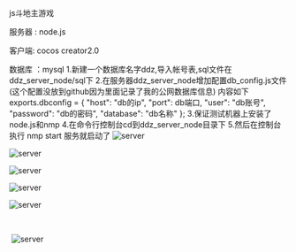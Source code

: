 js斗地主游戏

服务器 : node.js

客户端:   cocos creator2.0

数据库 ：mysql
1.新建一个数据库名字ddz,导入帐号表,sql文件在ddz_server_node/sql下 
2.在服务器ddz_server_node增加配置db_config.js文件(这个配置没放到github因为里面记录了我的公网数据库信息) 
内容如下 
exports.dbconfig = { 
"host": "db的ip", 
"port": db端口, 
"user": "db账号", 
"password": "db的密码", 
"database": "db名称" 
}; 
3.保证测试机器上安装了node.js和nmp 
4.在命令行控制台cd到ddz_server_node目录下 
5.然后在控制台执行 nmp start 服务就启动了
![server](https://github.com/tinyshu/ddz_game/blob/master/image/1.png)



![server](https://github.com/tinyshu/ddz_game/blob/master/image/2.png)



![server](https://github.com/tinyshu/ddz_game/blob/master/image/3.png)



![server](https://github.com/tinyshu/ddz_game/blob/master/image/4.png)



![server](https://github.com/tinyshu/ddz_game/blob/master/image/5.png)

​                        

​                            ![server](https://github.com/tinyshu/ddz_game/blob/master/image/6.png)

​					
